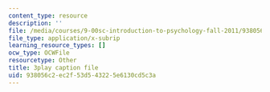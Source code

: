 ```yaml
---
content_type: resource
description: ''
file: /media/courses/9-00sc-introduction-to-psychology-fall-2011/938056c2ec2f53d543225e6130cd5c3a_t73rjeOj0eY.srt
file_type: application/x-subrip
learning_resource_types: []
ocw_type: OCWFile
resourcetype: Other
title: 3play caption file
uid: 938056c2-ec2f-53d5-4322-5e6130cd5c3a
---
```

